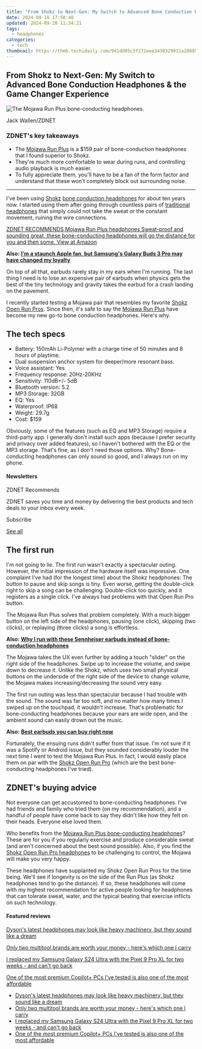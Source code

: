 ```yaml
---
title: "From Shokz to Next-Gen: My Switch to Advanced Bone Conduction Headphones & the Game Changer Experience"
date: 2024-09-18 17:58:48
updated: 2024-09-20 11:34:21
tags:
  - headphones
categories:
  - tech
thumbnail: https://thmb.techidaily.com/9d1dd05c3f271eee3430329911a28889fe06673bc3d54592907c037975387dd6.jpg
---
```


## From Shokz to Next-Gen: My Switch to Advanced Bone Conduction Headphones & the Game Changer Experience

![The Mojawa Run Plus bone-conducting headphones.](https://www.zdnet.com/a/img/resize/842c1a8136b33bf2d7aa4cfacbf242db971a8622/2023/06/21/3862f643-622d-42fb-9eb3-282a2ad687f8/mojawa1.jpg?auto=webp&width=1280)

Jack Wallen/ZDNET

### ZDNET's key takeaways

* The [Mojawa Run Plus](https://buy.geni.us/Proxy.ashx?TSID=368250&GR%5FURL=https%3A%2F%2Fwww.amazon.com%2Fmojawa-Run-Plus-Conduction-Headphones%2Fdp%2FB0C374SW7J%2F%3Ftag%3Dzd-buy-button-20%26ascsubtag%3D%5F%5FCOM%5FCLICK%5FID%5F%5F%7Cdec5049f-3b70-4a58-afe7-b3206642d40c%7Cdtp&dtb=1) is a $159 pair of bone-conduction headphones that I found superior to Shokz.
* They're much more comfortable to wear during runs, and controlling audio playback is much easier.
* To fully appreciate them, you'll have to be a fan of the form factor and understand that these won't completely block out surrounding noise.

---

I've been using [Shokz](https://affportal.bhphoto.com/dl/redventures/?s=zd-%5F%5FCOM%5FCLICK%5FID%5F%5F-dtp&u=https%3A%2F%2Fwww.bhphotovideo.com%2Fc%2Fproduct%2F1741105-REG%2Fshokz%5Fs811%5Fmn%5Fbk%5Fus%5Fshokz%5Fopenrun%5Fpro%5Fmini%5Fbone.html%2F%3F) [bone conduction headphones](https://www.zdnet.com/article/best-bone-conduction-headphones/) for about ten years now. I started using them after going through countless pairs of [traditional headphones](https://www.zdnet.com/article/best-headphones/) that simply could not take the sweat or the constant movement, ruining the wire connections. 

[ZDNET RECOMMENDS Mojawa Run Plus headphones Sweat-proof and sounding great, these bone-conducting headphones will go the distance for you and then some. View at Amazon](https://buy.geni.us/Proxy.ashx?TSID=368250&GR%5FURL=https%3A%2F%2Fwww.amazon.com%2Fmojawa-Run-Plus-Conduction-Headphones%2Fdp%2FB0C374SW7J%2F%3Ftag%3Dzd-buy-button-20%26ascsubtag%3D%5F%5FCOM%5FCLICK%5FID%5F%5F%7Cdec5049f-3b70-4a58-afe7-b3206642d40c%7Cdtp&dtb=1)

**Also: [I'm a staunch Apple fan, but Samsung's Galaxy Buds 3 Pro may have changed my loyalty](https://www.zdnet.com/article/im-a-staunch-apple-fan-but-samsungs-galaxy-buds-3-pro-may-have-changed-my-loyalty/)**

On top of all that, earbuds rarely stay in my ears when I'm running. The last thing I need is to lose an expensive pair of earbuds when physics gets the best of the tiny technology and gravity takes the earbud for a crash landing on the pavement. 

I recently started testing a Mojawa pair that resembles my favorite [Shokz Open Run Pros](https://www.zdnet.com/article/shokz-openrun-pro-say-goodbye-to-in-ear-buds/). Since then, it's safe to say the [Mojawa Run Plus](https://buy.geni.us/Proxy.ashx?TSID=368250&GR%5FURL=https%3A%2F%2Fwww.amazon.com%2Fmojawa-Run-Plus-Conduction-Headphones%2Fdp%2FB0C374SW7J%2F%3Ftag%3Dzd-buy-button-20%26ascsubtag%3D%5F%5FCOM%5FCLICK%5FID%5F%5F%7Cdec5049f-3b70-4a58-afe7-b3206642d40c%7Cdtp&dtb=1) have become my new go-to bone conduction headphones. Here's why.

## The tech specs

* Battery: 150mAh Li-Polymer with a charge time of 50 minutes and 8 hours of playtime.
* Dual suspension anchor system for deeper/more resonant bass.
* Voice assistant: Yes
* Frequency response: 20Hz-20KHz
* Sensitivity: 110dB+/- 5dB
* Bluetooth version: 5.2
* MP3 Storage: 32GB
* EQ: Yes
* Waterproof: IP68
* Weight: 29.7g
* Cost: $159

Obviously, some of the features (such as EQ and MP3 Storage) require a third-party app. I generally don't install such apps (because I prefer security and privacy over added features), so I haven't bothered with the EQ or the MP3 storage. That's fine, as I don't need those options. Why? Bone-conducting headphones can only sound so good, and I always run on my phone.

#### Newsletters

ZDNET Recommends

ZDNET saves you time and money by delivering the best products and tech deals to your inbox every week.

 Subscribe

[See all](https://www.zdnet.com/newsletters/)

## The first run

I'm not going to lie. The first run wasn't exactly a spectacular outing. However, the initial impression of the hardware itself was impressive. One complaint I've had (for the longest time) about the Shokz headphones: The button to pause and skip songs is tiny. Even worse, getting the double-click right to skip a song can be challenging. Double-click too quickly, and it registers as a single click. I've always had problems with that Open Run Pro button.

The Mojawa Run Plus solves that problem completely. With a much bigger button on the left side of the headphones, pausing (one click), skipping (two clicks), or replaying (three clicks) a song is effortless. 

**Also: [Why I run with these Sennheiser earbuds instead of bone-conduction headphones](https://www.zdnet.com/article/why-i-run-with-these-sennheiser-earbuds-instead-of-bone-conduction-headphones/)**

The Mojawa takes the UX even further by adding a touch "slider" on the right side of the headphones. Swipe up to increase the volume, and swipe down to decrease it. Unlike the Shokz, which uses two small physical buttons on the underside of the right side of the device to change volume, the Mojawa makes increasing/decreasing the sound very easy.

The first run outing was less than spectacular because I had trouble with the sound. The sound was far too soft, and no matter how many times I swiped up on the touchpad, it wouldn't increase. That's problematic for bone-conducting headphones because your ears are wide open, and the ambient sound can easily drown out the music.

**Also:** [**Best earbuds you can buy right now**](https://www.zdnet.com/article/best-earbuds/)

Fortunately, the ensuing runs didn't suffer from that issue. I'm not sure if it was a Spotify or Android issue, but they sounded considerably louder the next time I went to test the Mojawa Run Plus. In fact, I would easily place them on par with the [Shokz Open Run Pro](https://affportal.bhphoto.com/dl/redventures/?s=zd-%5F%5FCOM%5FCLICK%5FID%5F%5F-dtp&u=https%3A%2F%2Fwww.bhphotovideo.com%2Fc%2Fproduct%2F1741105-REG%2Fshokz%5Fs811%5Fmn%5Fbk%5Fus%5Fshokz%5Fopenrun%5Fpro%5Fmini%5Fbone.html%2F%3F) (which are the best bone-conducting headphones I've tried).

## ZDNET's buying advice

Not everyone can get accustomed to bone-conducting headphones. I've had friends and family who tried them (on my recommendation), and a handful of people have come back to say they didn't like how they felt on their heads. Everyone else loved them.

Who benefits from the [Mojawa Run Plus bone-conducting headphones](https://buy.geni.us/Proxy.ashx?TSID=368250&GR%5FURL=https%3A%2F%2Fwww.amazon.com%2Fmojawa-Run-Plus-Conduction-Headphones%2Fdp%2FB0C374SW7J%2F%3Ftag%3Dzd-buy-button-20%26ascsubtag%3D%5F%5FCOM%5FCLICK%5FID%5F%5F%7Cdec5049f-3b70-4a58-afe7-b3206642d40c%7Cdtp&dtb=1)? These are for you if you regularly exercise and produce considerable sweat (and aren't concerned about the best sound possible). Also, if you find the [Shokz Open Run Pro headphones](https://buy.geni.us/Proxy.ashx?TSID=368250&GR%5FURL=https%3A%2F%2Fwww.amazon.com%2FShokz-OpenRun-Pro-Conduction-Built%2Fdp%2FB09BVXT8TJ%3Ftag%3Dzd-buy-button-20%26ascsubtag%3D%5F%5FCOM%5FCLICK%5FID%5F%5F%7Cdec5049f-3b70-4a58-afe7-b3206642d40c%7Cdtp&dtb=1) to be challenging to control, the Mojawa will make you very happy.

These headphones have supplanted my Shokz Open Run Pros for the time being. We'll see if longevity is on the side of the Run Plus (as Shokz headphones tend to go the distance). If so, these headphones will come with my highest recommendation for active people looking for headphones that can tolerate sweat, water, and the typical beating that exercise inflicts on such technology.

#### Featured reviews

[Dyson's latest headphones may look like heavy machinery, but they sound like a dream](https://www.zdnet.com/article/i-tested-dysons-500-flagship-headphones-and-theyre-more-competitive-than-expected/ "Dyson's latest headphones may look like heavy machinery, but they sound like a dream")

[Only two multitool brands are worth your money - here's which one I carry](https://www.zdnet.com/article/only-two-multitool-brands-are-worth-your-money-heres-which-one-i-carry/ "Only two multitool brands are worth your money - here's which one I carry")

[I replaced my Samsung Galaxy S24 Ultra with the Pixel 9 Pro XL for two weeks - and can't go back](https://www.zdnet.com/article/i-replaced-my-samsung-galaxy-s24-ultra-with-the-pixel-9-pro-xl-for-two-weeks-and-cant-go-back/ "I replaced my Samsung Galaxy S24 Ultra with the Pixel 9 Pro XL for two weeks - and can't go back")

[One of the most premium Copilot+ PCs I've tested is also one of the most affordable](https://www.zdnet.com/article/one-of-the-most-premium-copilot-pcs-ive-tested-is-also-one-of-the-most-affordable/ "One of the most premium Copilot+ PCs I've tested is also one of the most affordable")

* [Dyson's latest headphones may look like heavy machinery, but they sound like a dream](https://www.zdnet.com/article/i-tested-dysons-500-flagship-headphones-and-theyre-more-competitive-than-expected/ "Dyson's latest headphones may look like heavy machinery, but they sound like a dream")
* [Only two multitool brands are worth your money - here's which one I carry](https://www.zdnet.com/article/only-two-multitool-brands-are-worth-your-money-heres-which-one-i-carry/ "Only two multitool brands are worth your money - here's which one I carry")
* [I replaced my Samsung Galaxy S24 Ultra with the Pixel 9 Pro XL for two weeks - and can't go back](https://www.zdnet.com/article/i-replaced-my-samsung-galaxy-s24-ultra-with-the-pixel-9-pro-xl-for-two-weeks-and-cant-go-back/ "I replaced my Samsung Galaxy S24 Ultra with the Pixel 9 Pro XL for two weeks - and can't go back")
* [One of the most premium Copilot+ PCs I've tested is also one of the most affordable](https://www.zdnet.com/article/one-of-the-most-premium-copilot-pcs-ive-tested-is-also-one-of-the-most-affordable/ "One of the most premium Copilot+ PCs I've tested is also one of the most affordable")

<ins class="adsbygoogle"
     style="display:block"
     data-ad-format="autorelaxed"
     data-ad-client="ca-pub-7571918770474297"
     data-ad-slot="1223367746"></ins>



<ins class="adsbygoogle"
     style="display:block"
     data-ad-client="ca-pub-7571918770474297"
     data-ad-slot="8358498916"
     data-ad-format="auto"
     data-full-width-responsive="true"></ins>
